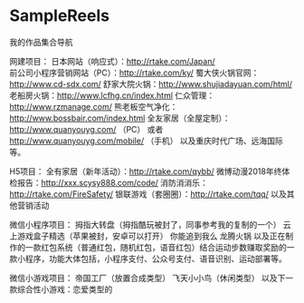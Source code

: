 # SampleReels
我的作品集合导航

网建项目：
日本网站（响应式）：http://rtake.com/Japan/ <br />
前公司小程序营销网站（PC）：http://rtake.com/ky/
蜀大侠火锅官网：http://www.cd-sdx.com/
舒家大院火锅：http://www.shujiadayuan.com/html/
老船房火锅：http://www.lcfhg.cn/index.html
仁众管理：http://www.rzmanage.com/
熊老板空气净化：http://www.bossbair.com/index.html
全友家居（全屋定制）：http://www.quanyouyg.com/ （PC）    或者  http://www.quanyouyg.com/mobile/   （手机）
以及重庆时代广场、远海国际等。

H5项目：
全有家居（新年活动）：http://rtake.com/qybb/
微博动漫2018年终体检报告：http://xxx.scysy888.com/code/
消防消消乐：http://rtake.com/FireSafety/
银联游戏（套圈圈）：http://rtake.com/tqq/
以及其他营销活动

微信小程序项目：
拇指大转盘（拇指酷玩被封了，同事参考我的复制的一个）
云上游戏盒子精选（苹果被封，安卓可以打开）
你能追到我么
龙腾火锅
以及正在制作的一款红包系统（普通红包，随机红包，语音红包）结合运动步数赚取奖励的一款小程序，功能大体包括，小程序支付、公众号支付、语音识别、运动部署等。

微信小游戏项目：
帝国工厂（放置合成类型）
飞天小小鸟（休闲类型）
以及下一款综合性小游戏：恋爱类型的
